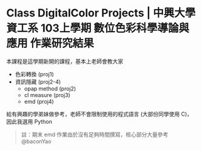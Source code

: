 # Class DigitalColor Projects | 中興大學資工系 103上學期 數位色彩科學導論與應用 作業研究結果

本課程是這學期新開的課程，基本上老師會教大家  

 * 色彩轉換 (proj1)
 * 資訊隱藏 (proj2-4)
    * opap method (proj2)
    * cl measure (proj3)
    * emd (proj4)

給有興趣的學弟妹做參考，老師不會限制使用的程式語言 (大部份同學使用 C)，因此我選用 Python  

> 註：期末 emd 作業由於沒有足夠時間撰寫，核心部分大量參考 @baconYao  
